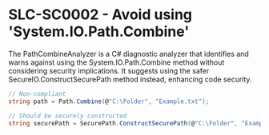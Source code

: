 # SLC-SC0002 - Avoid using 'System.IO.Path.Combine'

The PathCombineAnalyzer is a C# diagnostic analyzer that identifies and warns against using the System.IO.Path.Combine method without considering security implications. 
It suggests using the safer SecureIO.ConstructSecurePath method instead, enhancing code security.

````csharp
// Non-compliant
string path = Path.Combine(@"C:\Folder", "Example.txt");

// Should be securely constructed
string securePath = SecurePath.ConstructSecurePath(@"C:\Folder", "Example.txt");
````
